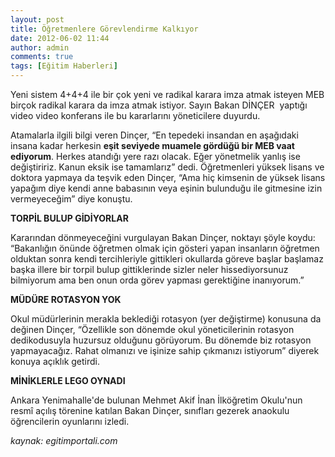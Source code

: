```yaml
---
layout: post
title: Öğretmenlere Görevlendirme Kalkıyor
date: 2012-06-02 11:44
author: admin
comments: true
tags: [Eğitim Haberleri]
---
```

Yeni sistem 4+4+4 ile bir çok yeni ve radikal karara imza atmak isteyen MEB birçok radikal karara da imza atmak istiyor. Sayın Bakan DİNÇER  yaptığı video video konferans ile bu kararlarını yöneticilere duyurdu.
<div id="ctl00_ContentPlaceHolder1_Label_Icerik">

Atamalarla ilgili bilgi veren Dinçer, “En tepedeki insandan en aşağıdaki insana kadar herkesin <strong>eşit seviyede muamele gördüğü bir MEB vaat ediyorum</strong>. Herkes atandığı yere razı olacak. Eğer yönetmelik yanlış ise değiştiririz. Kanun eksik ise tamamlarız” dedi. Öğretmenleri yüksek lisans ve doktora yapmaya da teşvik eden Dinçer, “Ama hiç kimsenin de yüksek lisans yapağım diye kendi anne babasının veya eşinin bulunduğu ile gitmesine izin vermeyeceğim” diye konuştu.

<strong>TORPİL BULUP GİDİYORLAR</strong>

Kararından dönmeyeceğini vurgulayan Bakan Dinçer, noktayı şöyle koydu: “Bakanlığın önünde öğretmen olmak için gösteri yapan insanların öğretmen olduktan sonra kendi tercihleriyle gittikleri okullarda göreve başlar başlamaz başka illere bir torpil bulup gittiklerinde sizler neler hissediyorsunuz bilmiyorum ama ben onun orda görev yapması gerektiğine inanıyorum.”

<strong>MÜDÜRE ROTASYON YOK</strong>

Okul müdürlerinin merakla beklediği rotasyon (yer değiştirme) konusuna da değinen Dinçer, “Özellikle son dönemde okul yöneticilerinin rotasyon dedikodusuyla huzursuz olduğunu görüyorum. Bu dönemde biz rotasyon yapmayacağız. Rahat olmanızı ve işinize sahip çıkmanızı istiyorum” diyerek konuya açıklık getirdi.

<strong>MİNİKLERLE LEGO OYNADI</strong>

Ankara Yenimahalle'de bulunan Mehmet Akif İnan İlköğretim Okulu'nun resmî açılış törenine katılan Bakan Dinçer, sınıfları gezerek anaokulu öğrencilerin oyunlarını izledi.

<em>kaynak: egitimportali.com</em>
<div></div>
</div>
